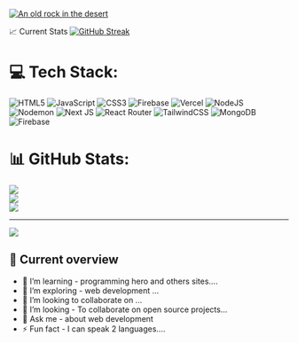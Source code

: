  [![An old rock in the desert](https://i.ibb.co/NsTQSP6/Black-Yellow-Bold-Bag-Fashion-Sale-Banner.png)](https://i.ibb.co/NsTQSP6/Black-Yellow-Bold-Bag-Fashion-Sale-Banner.png)




📈 Current Stats
[![GitHub Streak](https://github-readme-streak-stats.herokuapp.com?user=mehediislamm&theme=prussian&exclude_days=Wed)](https://git.io/streak-stats)



# 💻 Tech Stack:
![HTML5](https://img.shields.io/badge/html5-%23E34F26.svg?style=for-the-badge&logo=html5&logoColor=white) ![JavaScript](https://img.shields.io/badge/javascript-%23323330.svg?style=for-the-badge&logo=javascript&logoColor=%23F7DF1E) ![CSS3](https://img.shields.io/badge/css3-%231572B6.svg?style=for-the-badge&logo=css3&logoColor=white) ![Firebase](https://img.shields.io/badge/firebase-%23039BE5.svg?style=for-the-badge&logo=firebase) ![Vercel](https://img.shields.io/badge/vercel-%23000000.svg?style=for-the-badge&logo=vercel&logoColor=white) ![NodeJS](https://img.shields.io/badge/node.js-6DA55F?style=for-the-badge&logo=node.js&logoColor=white) ![Nodemon](https://img.shields.io/badge/NODEMON-%23323330.svg?style=for-the-badge&logo=nodemon&logoColor=%BBDEAD) ![Next JS](https://img.shields.io/badge/Next-black?style=for-the-badge&logo=next.js&logoColor=white) ![React Router](https://img.shields.io/badge/React_Router-CA4245?style=for-the-badge&logo=react-router&logoColor=white) ![TailwindCSS](https://img.shields.io/badge/tailwindcss-%2338B2AC.svg?style=for-the-badge&logo=tailwind-css&logoColor=white) ![MongoDB](https://img.shields.io/badge/MongoDB-%234ea94b.svg?style=for-the-badge&logo=mongodb&logoColor=white) ![Firebase](https://img.shields.io/badge/Firebase-039BE5?style=for-the-badge&logo=Firebase&logoColor=white)
# 📊 GitHub Stats:
![](https://github-readme-stats.vercel.app/api?username=mehediislamm&theme=dark&hide_border=false&include_all_commits=false&count_private=false)<br/>
![](https://github-readme-streak-stats.herokuapp.com/?user=mehediislamm&theme=dark&hide_border=false)<br/>
![](https://github-readme-stats.vercel.app/api/top-langs/?username=mehediislamm&theme=dark&hide_border=false&include_all_commits=false&count_private=false&layout=compact)

---
[![](https://visitcount.itsvg.in/api?id=mehediislamm&icon=0&color=0)](https://visitcount.itsvg.in)

<!-- Proudly created with GPRM ( https://gprm.itsvg.in ) -->


## 👀 Current overview

 

- 🔭 I’m learning - programming hero and others sites....
- 🌱 I’m exploring - web development ...
- 👯 I’m looking to collaborate on ...
- 🤔  I’m looking - To collaborate on open source projects...
- 💬 Ask me - about web development  
- ⚡ Fun fact -   I can speak 2 languages....
